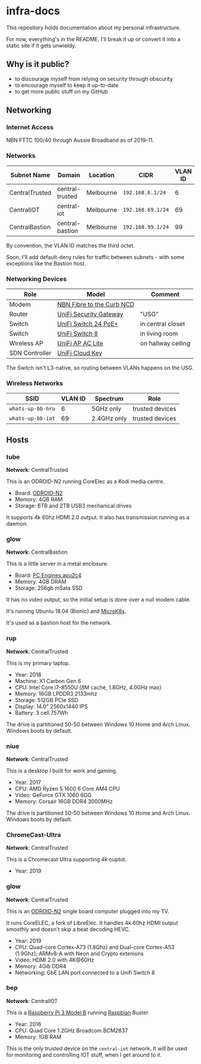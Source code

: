 # infra-docs

This repository holds documentation about my personal infrastructure.

For now, everything's in the README. I'll break it up or convert it into a
static site if it gets unwieldy.

## Why is it public?

* to discourage myself from relying on security through obscurity
* to encourage myself to keep it up-to-date
* to get more public stuff on my GitHub

## Networking

### Internet Access

NBN FTTC 100/40 through Aussie Broadband as of 2019-11.

### Networks

| Subnet Name      | Domain          | Location  | CIDR              | VLAN ID |
| ---------------- | --------------- | --------- | ----------------- | ------- |
| CentralTrusted   | central-trusted | Melbourne | `192.168.6.1/24`  | 6       |
| CentralIOT       | central-iot     | Melbourne | `192.168.69.1/24` | 69      |
| CentralBastion   | central-bastion | Melbourne | `192.168.99.1/24` | 99      |

By convention, the VLAN ID matches the third octet.

Soon, I'll add default-deny rules for traffic between subnets - with some exceptions like the Bastion host.

### Networking Devices

| Role           | Model                                                                                                             | Comment            |
| -------------- | ----------------------------------------------------------------------------------------------------------------- | ------------------ |
| Modem          | [NBN Fibre to the Curb NCD](https://www.nbnco.com.au/learn/network-technology/fibre-to-the-curb-explained-fttc)   |                    |
| Router         | [UniFi Security Gateway](https://www.ui.com/unifi-routing/usg/)                                                   | "USG"              |
| Switch         | [UniFi Switch 24 PoE+](https://www.ui.com/unifi-switching/unifi-switch-2448/)                                     | in central closet  |
| Switch         | [UniFi Switch 8](https://www.ui.com/unifi-switching/unifi-switch-8/)                                              | in living room     |
| Wireless AP    | [UniFi AP AC Lite](https://www.ui.com/unifi/unifi-ap-ac-lite/)                                                    | on hallway ceiling |
| SDN Controller | [UniFi Cloud Key](https://www.ui.com/unifi/unifi-cloud-key/)                                                      |                    |

The Switch isn't L3-native, so routing between VLANs happens on the USG.

### Wireless Networks

| SSID                | VLAN ID | Spectrum    | Role            |
| ------------------- | ------- | ----------- | --------------- |
| `whats-up-bb-hru`   | 6       | 5GHz only   | trusted devices |
| `whats-up-bb-iot`   | 69      | 2.4GHz only | trusted devices |

## Hosts

### tube

**Network**: CentralTrusted

This is an ODROID-N2 running CoreElec as a Kodi media centre.

* Board: [ODROID-N2](https://www.hardkernel.com/shop/odroid-n2-with-4gbyte-ram/)
* Memory: 4GB RAM
* Storage: 6TB and 2TB USB3 mechanical drives

It supports 4k 60hz HDMI 2.0 output. It also has transmission running as a daemon.

### glow

**Network**: CentralBastion

This is a little server in a metal enclosure.

* Board: [PC Engines apu2c4](https://pcengines.ch/apu2c4.htm)
* Memory: 4GB DRAM
* Storage: 256gb mSata SSD

It has no video output, so the initial setup is done over a null modem cable.

It's running Ubuntu 18.04 (Bionic) and [MicroK8s](https://microk8s.io/).

It's used as a bastion host for the network.

### rup

**Network**: CentralTrusted

This is my primary laptop.

* Year: 2018
* Machine: X1 Carbon Gen 6
* CPU: Intel Core i7-8550U (8M cache, 1.8GHz, 4.0GHz max)
* Memory: 16GB LPDDR3 2133mhz
* Storage: 512GB PCIe SSD
* Display: 14.0" 2560x1440 IPS
* Battery: 3 cell 757Wh

The drive is partitioned 50-50 between Windows 10 Home and Arch Linux. Windows
boots by default.

### niue

**Network**: CentralTrusted

This is a desktop I built for work and gaming.

* Year: 2017
* CPU: AMD Ryzen 5 1600 6 Core AM4 CPU
* Video: GeForce GTX 1060 6GG
* Memory: Corsair 16GB DDR4 3000MHz

The drive is partitioned 50-50 between Windows 10 Home and Arch Linux. Windows
boots by default.

### ChromeCast-Ultra

**Network**: CentralTrusted

This is a Chromecast Ultra supporting 4k ouptut.

* Year: 2019

### glow

**Network**: CentralTrusted

This is an [ODROID-N2](https://www.hardkernel.com/shop/odroid-n2-with-4gbyte-ram/) single board computer plugged into my TV.

It runs CoreELEC, a fork of LibreElec. It handles 4k 60hz HDMI output smoothly and doesn't skip a beat decoding HEVC.

* Year: 2019
* CPU: Quad-core Cortex-A73 (1.8Ghz) and Dual-core Cortex-A53 (1.9Ghz); ARMv8-A with Neon and Crypto extenions
* Video: HDMI 2.0 with 4K@60Hz
* Memory: 4Gib DDR4
* Networking: GbE LAN port connected to a Unifi Switch 8

### bep

**Network**: CentralIOT

This is a [Raspberry Pi 3 Model B](https://www.raspberrypi.org/products/raspberry-pi-3-model-b/) running [Raspbian](https://en.wikipedia.org/wiki/Raspbian) Buster.

* Year: 2016
* CPU: Quad Core 1.2GHz Broadcom BCM2837
* Memory: 1GB RAM

This is the only trusted device on the `central-iot` network. It _will be_ used for monitoring and controlling IOT stuff, when I get around to it.